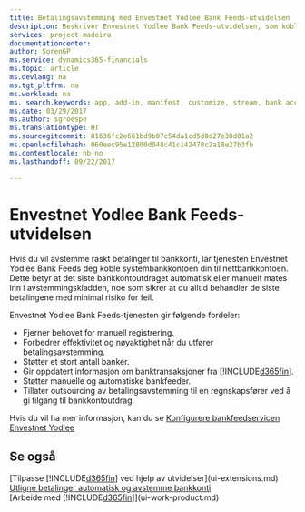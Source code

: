 ```yaml
---
title: Betalingsavstemming med Envestnet Yodlee Bank Feeds-utvidelsen | Microsoft-dokumentasjon
description: Beskriver Envestnet Yodlee Bank Feeds-utvidelsen, som kobles til bankkonti slik at du raskt kan avstemme betalinger.
services: project-madeira
documentationcenter: 
author: SorenGP
ms.service: dynamics365-financials
ms.topic: article
ms.devlang: na
ms.tgt_pltfrm: na
ms.workload: na
ms. search.keywords: app, add-in, manifest, customize, stream, bank account link
ms.date: 03/29/2017
ms.author: sgroespe
ms.translationtype: HT
ms.sourcegitcommit: 81636fc2e661bd9b07c54da1cd5d0d27e30d01a2
ms.openlocfilehash: 060eec95e12800d048c41c142478c2a18e27b3fb
ms.contentlocale: nb-no
ms.lasthandoff: 09/22/2017

---
```

# <a name="the-envestnet-yodlee-bank-feeds-extension"></a>Envestnet Yodlee Bank Feeds-utvidelsen
Hvis du vil avstemme raskt betalinger til bankkonti, lar tjenesten Envestnet Yodlee Bank Feeds deg koble systembankkontoen din til nettbankkontoen. Dette betyr at det siste bankkontoutdraget automatisk eller manuelt mates inn i avstemmingskladden, noe som sikrer at du alltid behandler de siste betalingene med minimal risiko for feil.

Envestnet Yodlee Bank Feeds-tjenesten gir følgende fordeler:

* Fjerner behovet for manuell registrering.
* Forbedrer effektivitet og nøyaktighet når du utfører betalingsavstemming.
* Støtter et stort antall banker.
* Gir oppdatert informasjon om banktransaksjoner fra [!INCLUDE[d365fin](includes/d365fin_md.md)].
* Støtter manuelle og automatiske bankfeeder.
* Tillater outsourcing av betalingsavstemming til en regnskapsfører ved å gi tilgang til bankkontoutdrag.

Hvis du vil ha mer informasjon, kan du se [Konfigurere bankfeedservicen Envestnet Yodlee](bank-how-setup-bank-statement-service.md)

## <a name="see-also"></a>Se også
[Tilpasse [!INCLUDE[d365fin](includes/d365fin_md.md)] ved hjelp av utvidelser](ui-extensions.md)    
[Utligne betalinger automatisk og avstemme bankkonti](receivables-apply-payments-auto-reconcile-bank-accounts.md)  
[Arbeide med [!INCLUDE[d365fin](includes/d365fin_md.md)]](ui-work-product.md)

